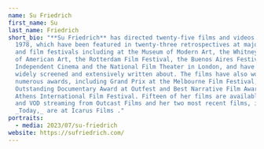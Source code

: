 ```yaml
---
name: Su Friedrich
first_name: Su
last_name: Friedrich
short_bio: "**Su Friedrich** has directed twenty-five films and videos since
  1978, which have been featured in twenty-three retrospectives at major museums
  and film festivals including at the Museum of Modern Art, the Whitney Museum
  of American Art, the Rotterdam Film Festival, the Buenos Aires Festival of
  Independent Cinema and the National Film Theater in London, and have been
  widely screened and extensively written about. The films have also won
  numerous awards, including Grand Prix at the Melbourne Film Festival,
  Outstanding Documentary Award at Outfest and Best Narrative Film Award at the
  Athens International Film Festival. Fifteen of her films are available on DVD
  and VOD streaming from Outcast Films and her two most recent films, including
  _Today,_ are at Icarus Films ."
portraits:
  - media: 2023/07/su-friedrich
website: https://sufriedrich.com/
---
```

